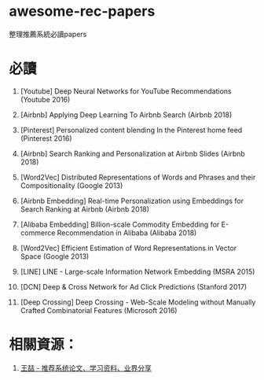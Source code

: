 # awesome-rec-papers
整理推薦系統必讀papers

# 必讀
1. [Youtube] Deep Neural Networks for YouTube Recommendations (Youtube 2016)

2. [Airbnb] Applying Deep Learning To Airbnb Search (Airbnb 2018)

3. [Pinterest] Personalized content blending In the Pinterest home feed (Pinterest 2016)

4. [Airbnb] Search Ranking and Personalization at Airbnb Slides (Airbnb 2018)

5. [Word2Vec] Distributed Representations of Words and Phrases and their Compositionality (Google 2013)

6. [Airbnb Embedding] Real-time Personalization using Embeddings for Search Ranking at Airbnb (Airbnb 2018)

7. [Alibaba Embedding] Billion-scale Commodity Embedding for E-commerce Recommendation in Alibaba (Alibaba 2018)

8. [Word2Vec] Efficient Estimation of Word Representations in Vector Space (Google 2013)

9. [LINE] LINE - Large-scale Information Network Embedding (MSRA 2015)

10. [DCN] Deep & Cross Network for Ad Click Predictions (Stanford 2017)

11. [Deep Crossing] Deep Crossing - Web-Scale Modeling without Manually Crafted Combinatorial Features (Microsoft 2016)


# 相關資源：
1. [王喆 - 推荐系统论文、学习资料、业界分享](http://wzhe.me/Reco-papers/)

